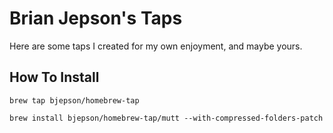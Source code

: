 Brian Jepson's Taps
===================

Here are some taps I created for my own enjoyment, and maybe yours.

How To Install
--------------

`brew tap bjepson/homebrew-tap`

`brew install bjepson/homebrew-tap/mutt --with-compressed-folders-patch`
